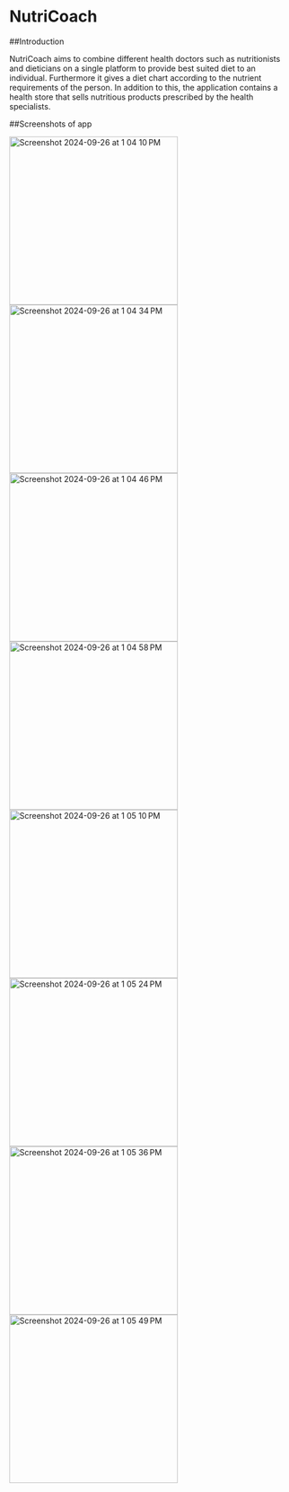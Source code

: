 # NutriCoach

##Introduction

NutriCoach aims to combine different health doctors such as nutritionists and dieticians on a single platform to provide best suited diet to an individual. Furthermore it gives a diet chart according to the nutrient requirements of the person. In addition to this, the application contains a health store that sells nutritious products prescribed by the health specialists.

##Screenshots of app

<img width="300" alt="Screenshot 2024-09-26 at 1 04 10 PM" src="https://github.com/user-attachments/assets/efad561b-870d-4729-a3fb-9c213dfb7bda">

<img width="300" alt="Screenshot 2024-09-26 at 1 04 34 PM" src="https://github.com/user-attachments/assets/981fe177-d483-4c23-80f8-9241f4920e38">

<img width="300" alt="Screenshot 2024-09-26 at 1 04 46 PM" src="https://github.com/user-attachments/assets/0a8196dd-3e72-446a-8558-da474428ef78">

<img width="300" alt="Screenshot 2024-09-26 at 1 04 58 PM" src="https://github.com/user-attachments/assets/19061ea7-dc85-4f2b-b615-8fba8967380b">

<img width="300" alt="Screenshot 2024-09-26 at 1 05 10 PM" src="https://github.com/user-attachments/assets/05f4d680-cc0d-4992-b8c1-3ad500c6ea09">

<img width="300" alt="Screenshot 2024-09-26 at 1 05 24 PM" src="https://github.com/user-attachments/assets/0c535781-5a71-4126-bb2e-983182a326eb">

<img width="300" alt="Screenshot 2024-09-26 at 1 05 36 PM" src="https://github.com/user-attachments/assets/5c8f2e64-a802-463c-a98b-16e02d2f5592">

<img width="300" alt="Screenshot 2024-09-26 at 1 05 49 PM" src="https://github.com/user-attachments/assets/90a0bd1e-8fd9-437e-9e92-bc21b07c9e12">
